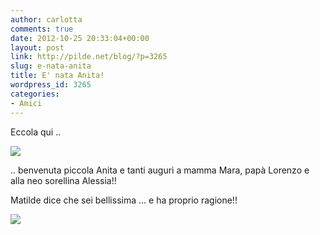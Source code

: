 ```yaml
---
author: carlotta
comments: true
date: 2012-10-25 20:33:04+00:00
layout: post
link: http://pilde.net/blog/?p=3265
slug: e-nata-anita
title: E' nata Anita!
wordpress_id: 3265
categories:
- Amici
---
```


Eccola qui ..




![](http://pilde.net/blog/wp-content/uploads/2012/11/anita.jpg)




.. benvenuta piccola Anita e tanti auguri a mamma Mara, papà Lorenzo e alla neo sorellina Alessia!!




Matilde dice che sei bellissima ... e ha proprio ragione!!




![](http://pilde.net/blog/wp-content/uploads/2012/11/anita2.jpg)



